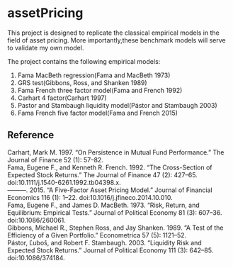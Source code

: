 # assetPricing
This project is designed to replicate the classical empirical models in the field of asset pricing. 
More importantly,these benchmark models will serve to validate my own model.

The project contains the following empirical models:
1.	Fama MacBeth regression(Fama and MacBeth 1973)
2.	GRS test(Gibbons, Ross, and Shanken 1989)
3.	Fama French three factor model(Fama and French 1992)
4.	Carhart 4 factor(Carhart 1997)
5.	Pastor and Stambaugh liquidity model(Pástor and Stambaugh 2003)
6.	Fama French five factor model(Fama and French 2015)

## Reference
Carhart, Mark M. 1997. “On Persistence in Mutual Fund Performance.” The Journal of Finance 52 (1): 57–82.  
Fama, Eugene F., and Kenneth R. French. 1992. “The Cross-Section of Expected Stock Returns.” The Journal of Finance 47 (2): 427–65. doi:10.1111/j.1540-6261.1992.tb04398.x.  
———. 2015. “A Five-Factor Asset Pricing Model.” Journal of Financial Economics 116 (1): 1–22. doi:10.1016/j.jfineco.2014.10.010.  
Fama, Eugene F., and James D. MacBeth. 1973. “Risk, Return, and Equilibrium: Empirical Tests.” Journal of Political Economy 81 (3): 607–36. doi:10.1086/260061.  
Gibbons, Michael R., Stephen Ross, and Jay Shanken. 1989. “A Test of the Efficiency of a Given Portfolio.” Econometrica 57 (5): 1121–52.  
Pástor, Ľuboš, and Robert F. Stambaugh. 2003. “Liquidity Risk and Expected Stock Returns.” Journal of Political Economy 111 (3): 642–85. doi:10.1086/374184.

